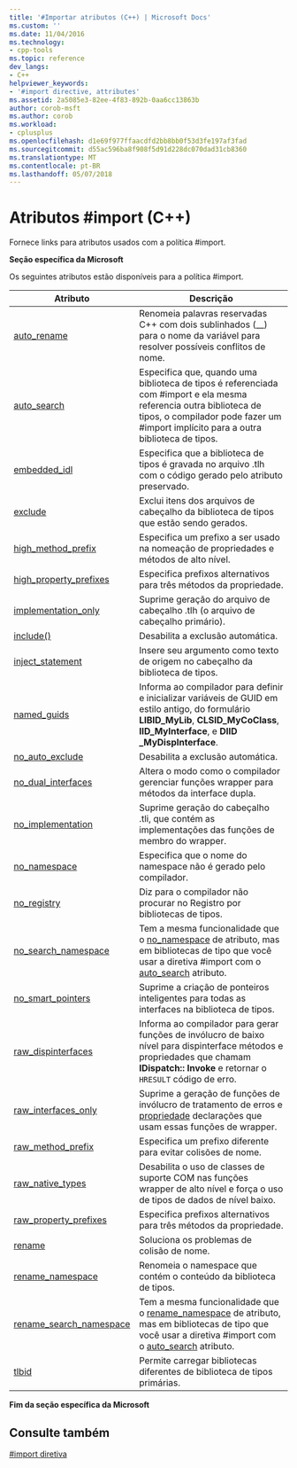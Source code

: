 ```yaml
---
title: '#Importar atributos (C++) | Microsoft Docs'
ms.custom: ''
ms.date: 11/04/2016
ms.technology:
- cpp-tools
ms.topic: reference
dev_langs:
- C++
helpviewer_keywords:
- '#import directive, attributes'
ms.assetid: 2a5085e3-82ee-4f83-892b-0aa6cc13863b
author: corob-msft
ms.author: corob
ms.workload:
- cplusplus
ms.openlocfilehash: d1e69f977ffaacdfd2bb8bb0f53d3fe197af3fad
ms.sourcegitcommit: d55ac596ba8f908f5d91d228dc070dad31cb8360
ms.translationtype: MT
ms.contentlocale: pt-BR
ms.lasthandoff: 05/07/2018
---
```

# <a name="import-attributes-c"></a>Atributos #import (C++)
Fornece links para atributos usados com a política #import.  
  
 **Seção específica da Microsoft**  
  
 Os seguintes atributos estão disponíveis para a política #import.  
  
|Atributo|Descrição|  
|---------------|-----------------|  
|[auto_rename](../preprocessor/auto-rename.md)|Renomeia palavras reservadas C++ com dois sublinhados (__) para o nome da variável para resolver possíveis conflitos de nome.|  
|[auto_search](../preprocessor/auto-search.md)|Especifica que, quando uma biblioteca de tipos é referenciada com #import e ela mesma referencia outra biblioteca de tipos, o compilador pode fazer um #import implícito para a outra biblioteca de tipos.|  
|[embedded_idl](../preprocessor/embedded-idl.md)|Especifica que a biblioteca de tipos é gravada no arquivo .tlh com o código gerado pelo atributo preservado.|  
|[exclude](../preprocessor/exclude-hash-import.md)|Exclui itens dos arquivos de cabeçalho da biblioteca de tipos que estão sendo gerados.|  
|[high_method_prefix](../preprocessor/high-method-prefix.md)|Especifica um prefixo a ser usado na nomeação de propriedades e métodos de alto nível.|  
|[high_property_prefixes](../preprocessor/high-property-prefixes.md)|Especifica prefixos alternativos para três métodos da propriedade.|  
|[implementation_only](../preprocessor/implementation-only.md)|Suprime geração do arquivo de cabeçalho .tlh (o arquivo de cabeçalho primário).|  
|[include()](../preprocessor/include-parens.md)|Desabilita a exclusão automática.|  
|[inject_statement](../preprocessor/inject-statement.md)|Insere seu argumento como texto de origem no cabeçalho da biblioteca de tipos.|  
|[named_guids](../preprocessor/named-guids.md)|Informa ao compilador para definir e inicializar variáveis de GUID em estilo antigo, do formulário **LIBID_MyLib**, **CLSID_MyCoClass**, **IID_MyInterface**, e **DIID _MyDispInterface**.|  
|[no_auto_exclude](../preprocessor/no-auto-exclude.md)|Desabilita a exclusão automática.|  
|[no_dual_interfaces](../preprocessor/no-dual-interfaces.md)|Altera o modo como o compilador gerenciar funções wrapper para métodos da interface dupla.|  
|[no_implementation](../preprocessor/no-implementation.md)|Suprime geração do cabeçalho .tli, que contém as implementações das funções de membro do wrapper.|  
|[no_namespace](../preprocessor/no-namespace.md)|Especifica que o nome do namespace não é gerado pelo compilador.|  
|[no_registry](../preprocessor/no-registry.md)|Diz para o compilador não procurar no Registro por bibliotecas de tipos.|  
|[no_search_namespace](../preprocessor/no-search-namespace.md)|Tem a mesma funcionalidade que o [no_namespace](../preprocessor/no-namespace.md) de atributo, mas em bibliotecas de tipo que você usar a diretiva #import com o [auto_search](../preprocessor/auto-search.md) atributo.|  
|[no_smart_pointers](../preprocessor/no-smart-pointers.md)|Suprime a criação de ponteiros inteligentes para todas as interfaces na biblioteca de tipos.|  
|[raw_dispinterfaces](../preprocessor/raw-dispinterfaces.md)|Informa ao compilador para gerar funções de invólucro de baixo nível para dispinterface métodos e propriedades que chamam **IDispatch:: Invoke** e retornar o `HRESULT` código de erro.|  
|[raw_interfaces_only](../preprocessor/raw-interfaces-only.md)|Suprime a geração de funções de invólucro de tratamento de erros e [propriedade](../cpp/property-cpp.md) declarações que usam essas funções de wrapper.|  
|[raw_method_prefix](../preprocessor/raw-method-prefix.md)|Especifica um prefixo diferente para evitar colisões de nome.|  
|[raw_native_types](../preprocessor/raw-native-types.md)|Desabilita o uso de classes de suporte COM nas funções wrapper de alto nível e força o uso de tipos de dados de nível baixo.|  
|[raw_property_prefixes](../preprocessor/raw-property-prefixes.md)|Especifica prefixos alternativos para três métodos da propriedade.|  
|[rename](../preprocessor/rename-hash-import.md)|Soluciona os problemas de colisão de nome.|  
|[rename_namespace](../preprocessor/rename-namespace.md)|Renomeia o namespace que contém o conteúdo da biblioteca de tipos.|  
|[rename_search_namespace](../preprocessor/rename-search-namespace.md)|Tem a mesma funcionalidade que o [rename_namespace](../preprocessor/rename-namespace.md) de atributo, mas em bibliotecas de tipo que você usar a diretiva #import com o [auto_search](../preprocessor/auto-search.md) atributo.|  
|[tlbid](../preprocessor/tlbid.md)|Permite carregar bibliotecas diferentes de biblioteca de tipos primárias.|  
  
 **Fim da seção específica da Microsoft**  
  
## <a name="see-also"></a>Consulte também  
 [#import diretiva](../preprocessor/hash-import-directive-cpp.md)